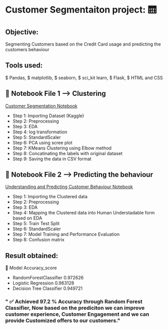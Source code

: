 # Customer Segmentaiton project: 🛗

## Objective:
Segmenting Customers based on the Credit Card usage and predicting the customers behaviour

## Tools used:

$ Pandas, 
$ matplotlib, 
$ seaborn, 
$ sci_kit learn, 
$ Flask, 
$ HTML and CSS

## 📔 Notebook File 1 --> Clustering

 [Customer Segmentation Notebook](https://github.com/Ramguhan-A/Credit_card_customer_segmentation_project/blob/main/notebook/1_Customer_Segmentation.ipynb)
* Step 1: Importing Dataset (Kaggle)
* Step 2: Preprocessing
* Step 3: EDA
* Step 4: log transformation
* Step 5: StandardScaler
* Step 6: PCA using scree plot
* Step 7: KMeans Clustering using Elbow method
* Step 8: Concatinating the labels with original dataset
* Step 9: Saving the data in CSV format

## 📔 Notebook File 2 --> Predicting the behaviour

 [Understanding and Predicting Customer Behaviour Notebook](https://github.com/Ramguhan-A/Credit_card_customer_segmentation_project/blob/main/notebook/2_Understanding%20and%20Predicting%20Customer%20Behaviour.ipynb)
* Step 1: Importing the Clustered data
* Step 2: Preprocessing
* Step 3: EDA
* Step 4: Mapping the Clustered data into Human Understadable form based on EDA
* Step 5: Train Test Split
* Step 6: StandardScaler
* Step 7: Model Training and Performance Evaluation
* Step 8: Confusion matrix
  
## Result obtained:
🎯 Model	Accuracy_score
* RandomForestClassifier	0.972626
* Logistic Regression	0.963128
* Decision Tree Classifier	0.949721

### " ✅ Achieved 97.2 % Accuracy through Random Forest Classifier, Now based on the prediciton we can improve customer experience, Customer Engagement and we can provide Customized offers to our customers."
